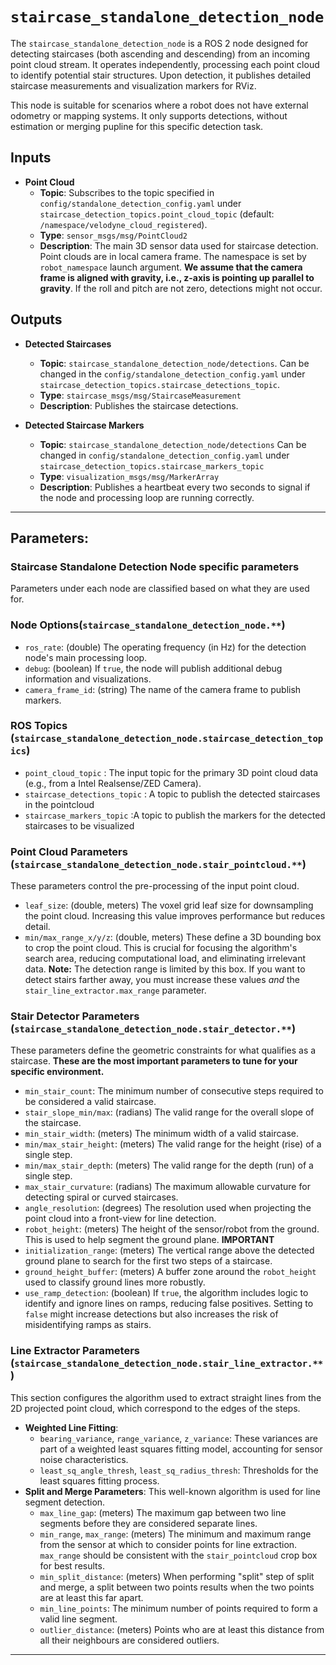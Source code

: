 # `staircase_standalone_detection_node`


The `staircase_standalone_detection_node` is a ROS 2 node designed for detecting staircases (both ascending and descending) from an incoming point cloud stream. It operates independently, processing each point cloud to identify potential stair structures. Upon detection, it publishes detailed staircase measurements and visualization markers for RViz.

This node is suitable for scenarios where a robot does not have external odometry or mapping systems. It only supports detections, without estimation or merging pupline for this specific detection task.

## Inputs

* **Point Cloud**
    * **Topic**: Subscribes to the topic specified in `config/standalone_detection_config.yaml` under `staircase_detection_topics.point_cloud_topic` (default: `/namespace/velodyne_cloud_registered`).
    * **Type**: `sensor_msgs/msg/PointCloud2`
    * **Description**: The main 3D sensor data used for staircase detection. Point clouds are in local camera frame. The namespace is set by `robot_namespace` launch argument. **We assume that the camera frame is aligned with gravity, i.e., z-axis is pointing up parallel to gravity**.  If the roll and pitch are not zero, detections might not occur.

## Outputs

* **Detected Staircases**
    * **Topic**: `staircase_standalone_detection_node/detections`. Can be changed in the `config/standalone_detection_config.yaml` under `staircase_detection_topics.staircase_detections_topic`.
    * **Type**: `staircase_msgs/msg/StaircaseMeasurement`
    * **Description**: Publishes the staircase detections. 

* **Detected Staircase Markers**
    * **Topic**: `staircase_standalone_detection_node/detections` Can be changed in `config/standalone_detection_config.yaml` under `staircase_detection_topics.staircase_markers_topic` 
    * **Type**: `visualization_msgs/msg/MarkerArray`
    * **Description**: Publishes a heartbeat every two seconds to signal if the node and processing loop are running correctly.

--- 

## Parameters: 

### Staircase Standalone Detection Node specific parameters

Parameters under each node are classified based on what they are used for. 

### Node Options(`staircase_standalone_detection_node.**`)

-   `ros_rate`: (double) The operating frequency (in Hz) for the detection node's main processing loop.
-   `debug`: (boolean) If `true`, the node will publish additional debug information and visualizations.
-   `camera_frame_id`: (string) The name of the camera frame to publish markers.

### ROS Topics (`staircase_standalone_detection_node.staircase_detection_topics`)

- `point_cloud_topic` :  The input topic for the primary 3D point cloud data (e.g., from a Intel Realsense/ZED Camera).
- `staircase_detections_topic` : A topic to publish the detected staircases in the pointcloud
- `staircase_markers_topic` :A topic to publish the markers for the detected staircases to be visualized

### Point Cloud Parameters (`staircase_standalone_detection_node.stair_pointcloud.**`)

These parameters control the pre-processing of the input point cloud.

-   `leaf_size`: (double, meters) The voxel grid leaf size for downsampling the point cloud. Increasing this value improves performance but reduces detail.
-   `min/max_range_x/y/z`: (double, meters) These define a 3D bounding box to crop the point cloud. This is crucial for focusing the algorithm's search area, reducing computational load, and eliminating irrelevant data. **Note:** The detection range is limited by this box. If you want to detect stairs farther away, you must increase these values *and* the `stair_line_extractor.max_range` parameter.

### Stair Detector Parameters (`staircase_standalone_detection_node.stair_detector.**`)

These parameters define the geometric constraints for what qualifies as a staircase. **These are the most important parameters to tune for your specific environment.**

-   `min_stair_count`: The minimum number of consecutive steps required to be considered a valid staircase.
-   `stair_slope_min/max`: (radians) The valid range for the overall slope of the staircase.
-   `min_stair_width`: (meters) The minimum width of a valid staircase.
-   `min/max_stair_height`: (meters) The valid range for the height (rise) of a single step.
-   `min/max_stair_depth`: (meters) The valid range for the depth (run) of a single step.
-   `max_stair_curvature`: (radians) The maximum allowable curvature for detecting spiral or curved staircases.
-   `angle_resolution`: (degrees) The resolution used when projecting the point cloud into a front-view for line detection.
-   `robot_height`: (meters) The height of the sensor/robot from the ground. This is used to help segment the ground plane. **IMPORTANT**
-   `initialization_range`: (meters) The vertical range above the detected ground plane to search for the first two steps of a staircase.
-   `ground_height_buffer`: (meters) A buffer zone around the `robot_height` used to classify ground lines more robustly.
-   `use_ramp_detection`: (boolean) If `true`, the algorithm includes logic to identify and ignore lines on ramps, reducing false positives. Setting to `false` might increase detections but also increases the risk of misidentifying ramps as stairs.

### Line Extractor Parameters (`staircase_standalone_detection_node.stair_line_extractor.**`)

This section configures the algorithm used to extract straight lines from the 2D projected point cloud, which correspond to the edges of the steps.

-   **Weighted Line Fitting**:
    -   `bearing_variance`, `range_variance`, `z_variance`: These variances are part of a weighted least squares fitting model, accounting for sensor noise characteristics.
    -   `least_sq_angle_thresh`, `least_sq_radius_thresh`: Thresholds for the least squares fitting process.
-   **Split and Merge Parameters**: This well-known algorithm is used for line segment detection.
    -   `max_line_gap`: (meters) The maximum gap between two line segments before they are considered separate lines.
    -   `min_range`, `max_range`: (meters) The minimum and maximum range from the sensor at which to consider points for line extraction. `max_range` should be consistent with the `stair_pointcloud` crop box for best results.
    -   `min_split_distance`: (meters) When performing "split" step of split and merge, a split between two points results when the two points are at least this far apart.
    -   `min_line_points`: The minimum number of points required to form a valid line segment.
    -   `outlier_distance`: (meters) Points who are at least this distance from all their neighbours are considered outliers.

---
